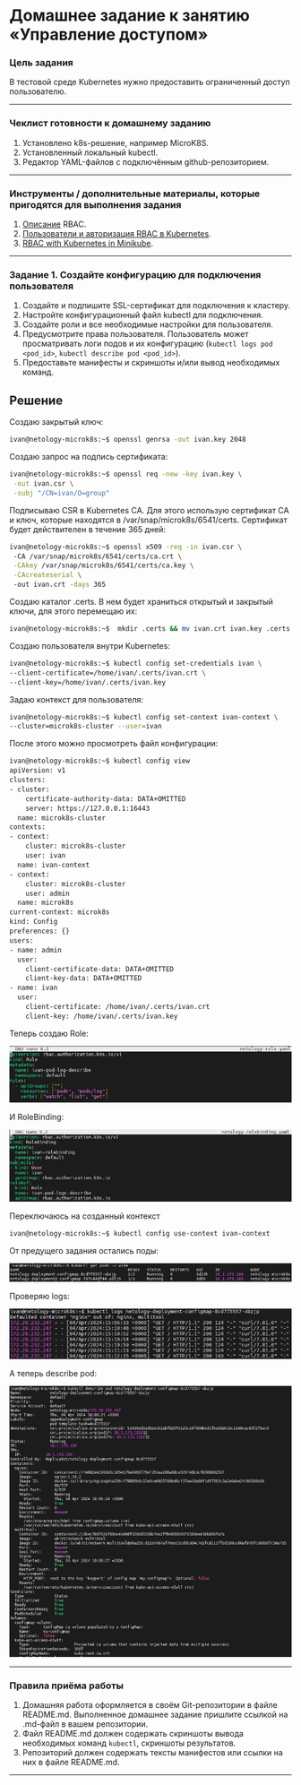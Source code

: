 # Домашнее задание к занятию «Управление доступом»

### Цель задания

В тестовой среде Kubernetes нужно предоставить ограниченный доступ пользователю.

------

### Чеклист готовности к домашнему заданию

1. Установлено k8s-решение, например MicroK8S.
2. Установленный локальный kubectl.
3. Редактор YAML-файлов с подключённым github-репозиторием.

------

### Инструменты / дополнительные материалы, которые пригодятся для выполнения задания

1. [Описание](https://kubernetes.io/docs/reference/access-authn-authz/rbac/) RBAC.
2. [Пользователи и авторизация RBAC в Kubernetes](https://habr.com/ru/company/flant/blog/470503/).
3. [RBAC with Kubernetes in Minikube](https://medium.com/@HoussemDellai/rbac-with-kubernetes-in-minikube-4deed658ea7b).

------

### Задание 1. Создайте конфигурацию для подключения пользователя

1. Создайте и подпишите SSL-сертификат для подключения к кластеру.
2. Настройте конфигурационный файл kubectl для подключения.
3. Создайте роли и все необходимые настройки для пользователя.
4. Предусмотрите права пользователя. Пользователь может просматривать логи подов и их конфигурацию (`kubectl logs pod <pod_id>`, `kubectl describe pod <pod_id>`).
5. Предоставьте манифесты и скриншоты и/или вывод необходимых команд.

## Решение

Создаю закрытый ключ:
```bash
ivan@netology-microk8s:~$ openssl genrsa -out ivan.key 2048
```
Создаю запрос на подпись сертификата:
```bash
ivan@netology-microk8s:~$ openssl req -new -key ivan.key \
 -out ivan.csr \
 -subj "/CN=ivan/O=group"
```
Подписываю CSR в Kubernetes CA. Для этого использую сертификат CA и ключ, которые находятся в /var/snap/microk8s/6541/certs. Сертификат будет действителен в течение 365 дней:
```bash
ivan@netology-microk8s:~$ openssl x509 -req -in ivan.csr \ 
 -CA /var/snap/microk8s/6541/certs/ca.crt \
 -CAkey /var/snap/microk8s/6541/certs/ca.key \
 -CAcreateserial \ 
 -out ivan.crt -days 365
```
Создаю каталог .certs. В нем будет храниться открытый и закрытый ключи, для этого перемещаю их:
```bash
ivan@netology-microk8s:~$  mkdir .certs && mv ivan.crt ivan.key .certs
```

Создаю пользователя внутри Kubernetes:
```bash
ivan@netology-microk8s:~$ kubectl config set-credentials ivan \
--client-certificate=/home/ivan/.certs/ivan.crt \
--client-key=/home/ivan/.certs/ivan.key
```

Задаю контекст для пользователя:
```bash
ivan@netology-microk8s:~$ kubectl config set-context ivan-context \
--cluster=microk8s-cluster --user=ivan
```
После этого можно просмотреть файл конфигурации:
```bash
ivan@netology-microk8s:~$ kubectl config view
apiVersion: v1
clusters:
- cluster:
    certificate-authority-data: DATA+OMITTED
    server: https://127.0.0.1:16443
  name: microk8s-cluster
contexts:
- context:
    cluster: microk8s-cluster
    user: ivan
  name: ivan-context
- context:
    cluster: microk8s-cluster
    user: admin
  name: microk8s
current-context: microk8s
kind: Config
preferences: {}
users:
- name: admin
  user:
    client-certificate-data: DATA+OMITTED
    client-key-data: DATA+OMITTED
- name: ivan
  user:
    client-certificate: /home/ivan/.certs/ivan.crt
    client-key: /home/ivan/.certs/ivan.key
```
Теперь создаю Role:

![Kubernetes-netology-role](https://github.com/Seleznev-Ivan/devops-netology/blob/main/img/12-kuber-2.4-Kubernetes-1-netology-role.jpg)

И RoleBinding:

![Kubernetes-netology-rolebinding](https://github.com/Seleznev-Ivan/devops-netology/blob/main/img/12-kuber-2.4-Kubernetes-1-netology-rolebinding.jpg)

Переключаюсь на созданный контекст

```bash
ivan@netology-microk8s:~$ kubectl config use-context ivan-context
```
От предущего задания остались поды:

![Kubernetes-netology-pod-get](https://github.com/Seleznev-Ivan/devops-netology/blob/main/img/12-kuber-2.4-Kubernetes-1-netology-pod-get.jpg)

Проверяю logs:

![Kubernetes-netology-logs](https://github.com/Seleznev-Ivan/devops-netology/blob/main/img/12-kuber-2.4-Kubernetes-1-netology-logs.jpg)

А теперь describe pod:

![Kubernetes-netology-describe](https://github.com/Seleznev-Ivan/devops-netology/blob/main/img/12-kuber-2.4-Kubernetes-1-netology-describe.jpg)

------

### Правила приёма работы

1. Домашняя работа оформляется в своём Git-репозитории в файле README.md. Выполненное домашнее задание пришлите ссылкой на .md-файл в вашем репозитории.
2. Файл README.md должен содержать скриншоты вывода необходимых команд `kubectl`, скриншоты результатов.
3. Репозиторий должен содержать тексты манифестов или ссылки на них в файле README.md.

------

